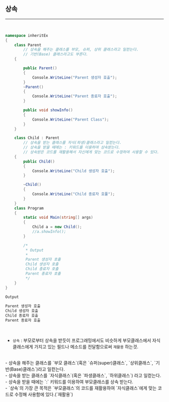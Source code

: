 ## 상속
----------------------------------------------------------------

<br />

```csharp
namespace inheritEx
{   
    class Parent 
        // 상속을 해주는 클래스를 부모, 슈퍼, 상위 클래스라고 일컫는다.
        // 기반(Base) 클래스라고도 부른다.
    {

        public Parent()
        {
            Console.WriteLine("Parent 생성자 호출");
        }
        ~Parent()
        {
            Console.WriteLine("Parent 종료자 호출");
        }

        public void showInfo()
        {
            Console.WriteLine("Parent Class");
        }
    }

    class Child : Parent 
        // 상속을 받는 클래스를 자식(파생)클래스라고 일컫는다.
        // 상속을 받을 때에는 : 키워드를 이용하여 상속받는다.
        // 상속받은 코드를 재활용해서 자신에게 맞는 코드로 수정하여 사용할 수 있다.
    {
        public Child()
        {
            Console.WriteLine("Child 생성자 호출");
        }

        ~Child()
        {
            Console.WriteLine("Child 종료자 호풀");
        }
    }
    class Program
    {
        static void Main(string[] args)
        {
            Child a = new Child();
            //a.showInfo();
        }

        /*
         * Output
         * 
         Parent 생성자 호출
         Child 생성자 호출
         Child 종료자 호출
         Parent 종료자 호출
         */
    }
}
```
```java
Output
          
Parent 생성자 호출
Child 생성자 호출
Child 종료자 호출
Parent 종료자 호출
```
<br />

- `상속` : 부모로부터 상속을 받듯이 프로그래밍에서도 비슷하게 부모클래스에서 자식클래스에게 가지고 있는 필드나 메소드를 전달함으로써 `재활용` 하는것.
<br />
- 상속을 해주는 클래스를 `부모 클래스`(혹은 `슈퍼(super)클래스`, `상위클래스`, `기반(Base)클래스`)라고 일컫는다.
<br />
- 상속을 받는 클래스를 `자식클래스`(혹은 `파생클래스`, `하위클래스`) 라고 일컫는다.
<br />
- 상속을 받을 때에는 `:` 키워드를 이용하여 부모클래스를 상속 받는다.
<br />
- `상속`의 가장 큰 목적은 `부모클래스`의 코드를 재활용하여 `자식클래스`에게 맞는 코드로 수정해 사용함에 있다.(`재활용`)